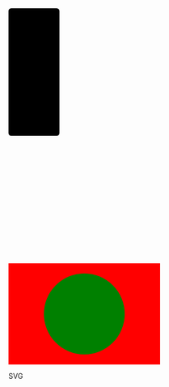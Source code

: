 <svg viewBox="0 0 10 10" xmlns="http://www.w3.org/2000/svg">
  <rect width="2" height="5">
    <animate
      attributeName="rx"
      values="0;5;0"
      dur="5s"
      repeatCount="indefinite" />
  </rect>
</svg>
<svg version="1.1"
     width="300" height="200"
     xmlns="http://www.w3.org/2000/svg">

  <rect width="100%" height="100%" fill="red" />

  <circle cx="150" cy="100" r="80" fill="green" />

  <text x="150" y="125" font-size="60" text-anchor="middle" fill="white">SVG</text>

</svg>
